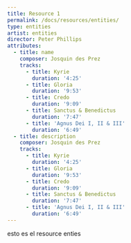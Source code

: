 ```yaml
---
title: Resource 1
permalink: /docs/resources/entities/
type: entities
artist: entities
director: Peter Phillips
attributes:
  - title: name
    composer: Josquin des Prez
    tracks:
      - title: Kyrie
        duration: '4:25'
      - title: Gloria
        duration: '9:53'
      - title: Credo
        duration: '9:09'
      - title: Sanctus & Benedictus
        duration: '7:47'
      - title: 'Agnus Dei I, II & III'
        duration: '6:49'
  - title: description
    composer: Josquin des Prez
    tracks:
      - title: Kyrie
        duration: '4:25'
      - title: Gloria
        duration: '9:53'
      - title: Credo
        duration: '9:09'
      - title: Sanctus & Benedictus
        duration: '7:47'
      - title: 'Agnus Dei I, II & III'
        duration: '6:49'
---
```


esto es el resource enties
